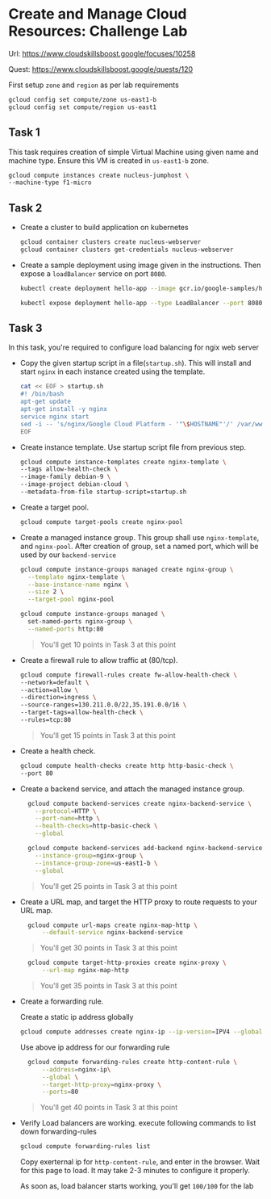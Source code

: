 # Create and Manage Cloud Resources: Challenge Lab

Url: <https://www.cloudskillsboost.google/focuses/10258>

Quest: <https://www.cloudskillsboost.google/quests/120>

First setup `zone` and `region` as per lab requirements

```bash
gcloud config set compute/zone us-east1-b
gcloud config set compute/region us-east1
```

## Task 1

This task requires creation of simple Virtual Machine using given name and machine type. Ensure this VM is created in `us-east1-b` zone.

```bash
gcloud compute instances create nucleus-jumphost \
--machine-type f1-micro
```

## Task 2

- Create a cluster to build application on kubernetes

  ```bash
  gcloud container clusters create nucleus-webserver
  gcloud container clusters get-credentials nucleus-webserver
  ```

- Create a sample deployment using image given in the instructions. Then expose a `loadBalancer` service on port `8080`.

  ```bash
  kubectl create deployment hello-app --image gcr.io/google-samples/hello-app:2.0

  kubectl expose deployment hello-app --type LoadBalancer --port 8080
  ```

## Task 3

In this task, you're required to configure load balancing for ngix web server

- Copy the given startup script in a file(`startup.sh`). This will install and start `nginx` in each instance created using the template.

  ```bash
  cat << EOF > startup.sh
  #! /bin/bash
  apt-get update
  apt-get install -y nginx
  service nginx start
  sed -i -- 's/nginx/Google Cloud Platform - '"\$HOSTNAME"'/' /var/www/html/index.nginx-debian.html
  EOF
  ```

- Create instance template. Use startup script file from previous step.

  ```bash
  gcloud compute instance-templates create nginx-template \
  --tags allow-health-check \
  --image-family debian-9 \
  --image-project debian-cloud \
  --metadata-from-file startup-script=startup.sh
  ```

- Create a target pool.

  ```bash
  gcloud compute target-pools create nginx-pool
  ```

- Create a managed instance group. This group shall use `nginx-template`, and `nginx-pool`. After creation of group, set a named port, which will be used by our `backend-service`

  ```bash
  gcloud compute instance-groups managed create nginx-group \
    --template nginx-template \
    --base-instance-name nginx \
    --size 2 \
    --target-pool nginx-pool

  gcloud compute instance-groups managed \
    set-named-ports nginx-group \
    --named-ports http:80
  ```

  > You'll get 10 points in Task 3 at this point

- Create a firewall rule to allow traffic at (80/tcp).

  ```bash
  gcloud compute firewall-rules create fw-allow-health-check \
  --network=default \
  --action=allow \
  --direction=ingress \
  --source-ranges=130.211.0.0/22,35.191.0.0/16 \
  --target-tags=allow-health-check \
  --rules=tcp:80
  ```

  > You'll get 15 points in Task 3 at this point

- Create a health check.

  ```bash
  gcloud compute health-checks create http http-basic-check \
  --port 80
  ```

- Create a backend service, and attach the managed instance group.

  ```bash
    gcloud compute backend-services create nginx-backend-service \
      --protocol=HTTP \
      --port-name=http \
      --health-checks=http-basic-check \
      --global
  ```

  ```bash
    gcloud compute backend-services add-backend nginx-backend-service \
      --instance-group=nginx-group \
      --instance-group-zone=us-east1-b \
      --global
  ```

  > You'll get 25 points in Task 3 at this point

- Create a URL map, and target the HTTP proxy to route requests to your URL map.

  ```bash
    gcloud compute url-maps create nginx-map-http \
        --default-service nginx-backend-service
  ```

  > You'll get 30 points in Task 3 at this point

  ```bash
    gcloud compute target-http-proxies create nginx-proxy \
        --url-map nginx-map-http
  ```

  > You'll get 35 points in Task 3 at this point

- Create a forwarding rule.

  Create a static ip address globally

  ```bash
  gcloud compute addresses create nginx-ip --ip-version=IPV4 --global
  ```

  Use above ip address for our forwarding rule

  ```bash
    gcloud compute forwarding-rules create http-content-rule \
        --address=nginx-ip\
        --global \
        --target-http-proxy=nginx-proxy \
        --ports=80
  ```

  > You'll get 40 points in Task 3 at this point

- Verify Load balancers are working. execute following commands to list down forwarding-rules

  ```bash
  gcloud compute forwarding-rules list
  ```

  Copy exerternal ip for `http-content-rule`, and enter in the browser. Wait for this page to load. It may take 2-3 minutes to configure it properly.
  
  As soon as, load balancer starts working, you'll get `100/100` for the lab
